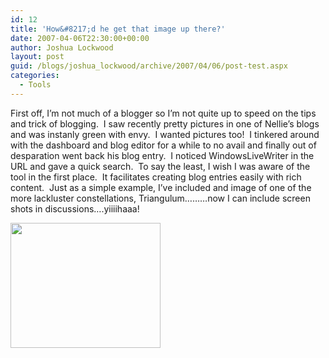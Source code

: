 ```yaml
---
id: 12
title: 'How&#8217;d he get that image up there?'
date: 2007-04-06T22:30:00+00:00
author: Joshua Lockwood
layout: post
guid: /blogs/joshua_lockwood/archive/2007/04/06/post-test.aspx
categories:
  - Tools
---
```

First off, I&#8217;m not much of a blogger so I&#8217;m not quite up to speed on the tips and trick of blogging.&nbsp; I saw recently pretty pictures in one of Nellie&#8217;s blogs and was instanly green with envy.&nbsp; I wanted pictures too!&nbsp; I tinkered around with the dashboard and blog editor for a while to no avail and finally out of desparation&nbsp;went back&nbsp;his blog entry.&nbsp; I noticed WindowsLiveWriter in the URL and gave a quick search.&nbsp; To say the least, I wish I was aware of the tool in the first place.&nbsp; It facilitates creating blog entries easily with rich content.&nbsp; Just as a simple example, I&#8217;ve included and image of one of the more lackluster constellations, Triangulum&#8230;&#8230;&#8230;now I can include screen shots in discussions&#8230;.yiiiihaaa!


  


[<IMG height="200" src="http://lostechies.com/joshualockwood/files/2011/03Posttest_12E88/Aries.jpg" width="240" border="0" />](http://lostechies.com/joshualockwood/files/2011/03Posttest_12E88/Aries[1].jpg)
